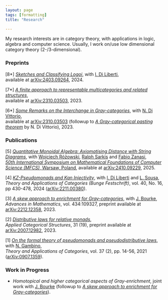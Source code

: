 ```yaml
---
layout: page
tags: [formatting]
title: "Research"

---
```


My research interests are in category theory, with applications in logic, algebra and computer science. Usually, I work on/use low dimensional category theory (2-/3-dimensional). 

### Preprints 

[8*] [_Sketches and Classifying Logoi_](https://arxiv.org/abs/2403.09264), with [I. Di Liberti](https://diliberti.github.io/), <br>
available at [arXiv:2403.09264](https://arxiv.org/abs/2403.09264), 2024. <br>

[7*] [_A finite approach to representable multicategories and related structures_](https://arxiv.org/abs/2312.06237),  <br>
available at  [arXiv:2310.03503](https://arxiv.org/abs/2312.06237), 2023. <br>

[6*] [_Some Remarks on the Interchange in Gray-categories_](https://arxiv.org/abs/2310.03503), with [N. Di Vittorio](https://divittorio.github.io/), <br>
available at [arXiv:2310.03503](https://arxiv.org/abs/2310.03503) (followup to [_A Gray-categorical pasting theorem_](http://www.tac.mta.ca/tac/volumes/39/5/39-05abs.html) by N. Di Vittorio), 2023. 

### Publications 

[5] [_Quantitative Monoidal Algebra: Axiomatising Distance with String Diagrams_](https://arxiv.org/abs/2410.09229), with [Wojciech Różowski](https://wkrozowski.github.io/), [Ralph Sarkis](https://ralphs16.github.io/) and [Fabio Zanasi](http://www.zanasi.com/fabio/#/main.html), <br>
[_50th International Symposium on Mathematical Foundations of Computer Science (MFCS)_, Warsaw, Poland](https://mfcs2025.mimuw.edu.pl/#accepted), available at [arXiv:2410.09229](https://arxiv.org/abs/2410.09229), 2025. <br>

[4] [_KZ-Pseudomonads and Kan Injectivity_](http://www.tac.mta.ca/tac/volumes/40/16/40-16abs.html), with [I. Di Liberti](https://diliberti.github.io/) and [L. Sousa](http://www.estgv.ipv.pt/paginaspessoais/sousa/), <br>
_Theory and Applications of Categories (Bunge Festschrift)_, vol. 40, No. 16, pp 430-478, 2024 ([arXiv:2211.00380](https://arxiv.org/abs/2211.00380)). <br>

[3] [_A skew approach to enrichment for Gray-categories_](https://www.sciencedirect.com/science/article/pii/S000187082300470X), with [J. Bourke](http://www.math.muni.cz/~bourkej/), <br>
_Advances in Mathematics_, vol. 434:109327, preprint available at [arXiv:2212.12358](https://arxiv.org/abs/2212.12358), 2023.  <br>

[2] [_Distributive laws for relative monads_](https://link.springer.com/article/10.1007/s10485-023-09716-1), <br>
_Applied Categorical Structures_, 31 (19), preprint available at [arXiv:2007.12982](https://arxiv.org/abs/2007.12982), 2023. <br>

[1] [_On the formal theory of pseudomonads and pseudodistributive laws_](http://www.tac.mta.ca/tac/volumes/37/2/37-02abs.html), with [N. Gambino](http://www1.maths.leeds.ac.uk/~pmtng/), <br>
_Theory and Applications of Categories_, vol. 37 (2), pp. 14-56, 2021 ([arXiv:0907.1359](https://arxiv.org/abs/0907.1359)).

### Work in Progress
- _Homotopical and higher categorical aspects of Gray-enrichment_, joint work with [J. Bourke](http://www.math.muni.cz/~bourkej/) (followup to [_A skew approach to enrichment for Gray-categories_](https://arxiv.org/abs/2212.12358)).

